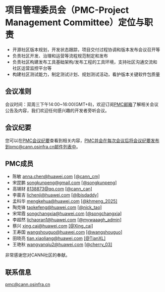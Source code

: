 # 项目管理委员会（PMC-Project Management Committee）定位与职责
- 开源社区版本规划，开发状态跟踪，项目交付过程协调和版本发布会议召开等  
- 负责社区开发、治理和运营等流程规范制定和发布  
- 负责社区构建发布工具基础架构/发布工程的工具环境，支持社区沟通交流和社区运营监控平台等  
- 构建社区测试能力，制定测试计划、规划测试活动，看护版本关键软件包质量

## 会议准则  
会议时间：双周三下午14:00~16:00(GMT+8)，欢迎订阅[PMC邮箱](https://mailweb.cann.osinfra.cn/mailman3/lists/pmc.cann.osinfra.cn/)了解相关会议公告及内容，我们欢迎任何感兴趣的开发者旁听会议。

## 会议纪要  
您可以在[PMC会议纪要](https://etherpad.meeting.osinfra.cn/p/PMC)查看到相关内容，PMC并会在每次会议后将会议纪要发布到pmc@cann.osinfra.cn邮件列表中。

## PMC成员
- 陈敏 anna.chen@huawei.com [[@cann_cm]](https://gitcode.com/cann_cm)
- 宋昆鹏 songkunpeng@gmail.com [[@songkunpeng]](https://gitcode.com/songkunpeng)
- 高锡财 8138873@qq.com [[@cann_can]](https://gitcode.com/cann_can)
- 李晨吉 lichenji@huawei.com [[@lbisdaddy]](https://gitcode.com/lbisdaddy)
- 孟科华 mengkehua@huawei.com [[@khmeng_2025]](https://gitcode.com/khmeng_2025)
- 陶克锋 taokefeng@huawei.com [[@nick_tao]](https://gitcode.com/nick_tao)
- 宋常霞 songchangxia@huawei.com [[@songchangxia]](https://gitcode.com/songchangxia)
- 李超然 lichaoran1@huawei.com [[@mywaaagh_admin]](https://gitcode.com/mywaaagh_admin)
- 蔡兴 xing.cai@huawei.com [[@Xing_cai]](https://gitcode.com/Xing_cai)
- 王寿国 wangshouguo@huawei.com [[@wangshouguo]](https://gitcode.com/wangshouguo)
- 田晓亮 tian.xiaoliang@huawei.com [[@TianXL]](https://gitcode.com/TianXL)
- 王艳秋 wangyanqiu2@huawei.com [[@cherry_03]](https://gitcode.com/cherry_03)

非常感谢您对CANN社区的奉献。

## 联系信息  
pmc@cann.osinfra.cn

